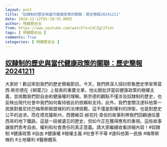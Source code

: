 ```yaml
---
layout: post
title: "奴隸制的歷史與當代健康政策的關聯：歷史簡報20241211"
date: 2024-12-12T01:10:55.000Z
author: 明鏡歷史台
from: https://www.youtube.com/watch?v=CXCZgl2fvUc
tags: [ 明鏡歷史台 ]
comments: True
categories: [ 明鏡歷史台 ]
---
```

<!--1733965855000-->
[奴隸制的歷史與當代健康政策的關聯：歷史簡報20241211](https://www.youtube.com/watch?v=CXCZgl2fvUc)
------

<div>
大家好！歡迎來到我們的歷史簡報節目。今天，我們將深入探討耶魯歷史學家蒂莫西·斯奈德在《柳葉刀》上發表的重要文章，他尖銳批評當前健康政策的極權主義，並挑戰我們對自由和健康權的理解。斯奈德的觀點不僅涉及奴隸制的歷史，也反映出現代社會中我們如何看待彼此的依賴和支持。此外，我們會關注達科他第一民族對曼尼托巴梅蒂斯聯盟條約的法律挑戰，這不僅是對權利的捍衛，也是對歷史公平的追求。而在德克薩斯州，西爾維亞·赫克托·韋伯的故事則帶我們回顧通往墨西哥的地下鐵路，這是一段被遺忘的歷史，但如今正在獲得應有的重視。這些故事讓我們思考自由、權利和社會責任的真正意義。請大家繼續收看詳細內容！#奴隸制 #健康政策 #自由 #健康權 #極權主義 #社會不平等 #達科他第一民族 #梅蒂斯條約 #土地權利 #醫療體系
</div>
